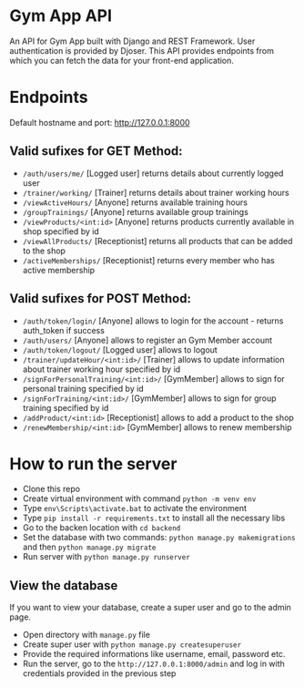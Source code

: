 # Gym App API
An API for Gym App built with Django and REST Framework. User authentication is provided by Djoser.
This API provides endpoints from which you can fetch the data for your front-end application.

# Endpoints

Default hostname and port: http://127.0.0.1:8000

## Valid sufixes for GET Method:

- `/auth/users/me/` [Logged user] returns details about currently logged user
- `/trainer/working/` [Trainer] returns details about trainer working hours
- `/viewActiveHours/` [Anyone] returns available training hours
- `/groupTrainings/` [Anyone] returns available group trainings
- `/viewProducts/<int:id>` [Anyone] returns products currently available in shop specified by id
- `/viewAllProducts/` [Receptionist] returns all products that can be added to the shop
- `/activeMemberships/` [Receptionist] returns every member who has active membership

## Valid sufixes for POST Method:

- `/auth/token/login/` [Anyone] allows to login for the account - returns auth_token if success
- `/auth/users/` [Anyone] allows to register an Gym Member account
- `/auth/token/logout/` [Logged user] allows to logout
- `/trainer/updateHour/<int:id>/` [Trainer] allows to update information about trainer working hour specified by id
- `/signForPersonalTraining/<int:id>/` [GymMember] allows to sign for personal training specified by id
- `/signForTraining/<int:id>/` [GymMember] allows to sign for group training specified by id
- `/addProduct/<int:id>` [Receptionist] allows to add a product to the shop
- `/renewMembership/<int:id>` [GymMember] allows to renew membership

# How to run the server

- Clone this repo
- Create virtual environment with command `python -m venv env`
- Type `env\Scripts\activate.bat` to activate the environment
- Type `pip install -r requirements.txt` to install all the necessary libs
- Go to the backen location with `cd backend`
- Set the database with two commands: `python manage.py makemigrations` and then `python manage.py migrate`
- Run server with `python manage.py runserver`

## View the database
If you want to view your database, create a super user and go to the admin page.

- Open directory with `manage.py` file
- Create super user with `python manage.py createsuperuser`
- Provide the required informations like username, email, password etc.
- Run the server, go to the `http://127.0.0.1:8000/admin` and log in with credentials provided in the previous step